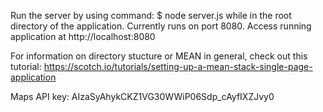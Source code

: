 Run the server by using command:
    $ node server.js
while in the root directory of the application.
Currently runs on port 8080.
Access running application at http://localhost:8080

For information on directory stucture or MEAN in general, check out this tutorial:
https://scotch.io/tutorials/setting-up-a-mean-stack-single-page-application

Maps API key:
AIzaSyAhykCKZ1VG30WWiP06Sdp_cAyfIXZJvy0
